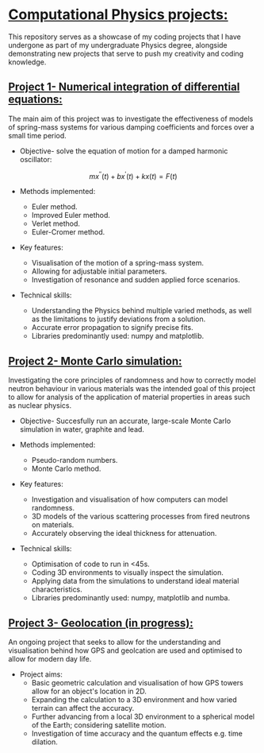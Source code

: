 # <ins> Computational Physics projects: </ins>

This repository serves as a showcase of my coding projects that I have undergone as part of my undergraduate Physics degree, alongside demonstrating new projects that serve to push my creativity and coding knowledge.

## <ins> Project 1- Numerical integration of differential equations:  </ins>
The main aim of this project was to investigate the effectiveness of models of spring-mass systems for various damping coefficients and forces over a small time period.
- Objective- solve the equation of motion for a damped harmonic oscillator:

$$
mx^{''}(t)+bx^{'}(t)+kx(t)=F(t)
$$

- Methods implemented:
  - Euler method. 
  -  Improved Euler method.
  -  Verlet method.
  -  Euler-Cromer method.
 
- Key features:
  - Visualisation of the motion of a spring-mass system.
  - Allowing for adjustable initial parameters.
  - Investigation of resonance and sudden applied force scenarios.

- Technical skills:
   - Understanding the Physics behind multiple varied methods, as well as the limitations to justify deviations from a solution.
   - Accurate error propagation to signify precise fits.
   - Libraries predominantly used: numpy and matplotlib.

## <ins> Project 2- Monte Carlo simulation:  </ins>
Investigating the core principles of randomness and how to correctly model neutron behaviour in various materials was the intended goal of this project to allow for analysis of the application of material properties in areas such as nuclear physics.
- Objective- Succesfully run an accurate, large-scale Monte Carlo simulation in water, graphite and lead.
- Methods implemented:
  - Pseudo-random numbers.
  - Monte Carlo method.

- Key features:
  - Investigation and visualisation of how computers can model randomness.
  - 3D models of the various scattering processes from fired neutrons on materials.
  - Accurately observing the ideal thickness for attenuation.

- Technical skills:
  - Optimisation of code to run in <45s.
  - Coding 3D environments to visually inspect the simulation.
  - Applying data from the simulations to understand ideal material characteristics.
  - Libraries predominantly used: numpy, matplotlib and numba.

## <ins> Project 3- Geolocation (in progress): </ins>
An ongoing project that seeks to allow for the understanding and visualisation behind how GPS and geolcation are used and optimised to allow for modern day life.
- Project aims:
    - Basic geometric calculation and visualisation of how GPS towers allow for an object's location in 2D.
    - Expanding the calculation to a 3D environment and how varied terrain can affect the accuracy.
    - Further advancing from a local 3D environment to a spherical model of the Earth; considering satellite motion.
    - Investigation of time accuracy and the quantum effects e.g. time dilation.
